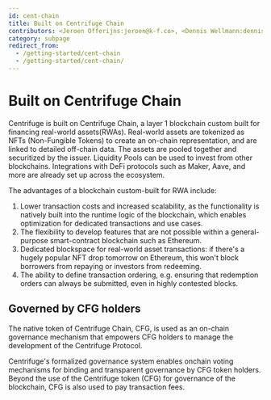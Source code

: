 ```yaml
---
id: cent-chain
title: Built on Centrifuge Chain
contributors: <Jeroen Offerijns:jeroen@k-f.co>, <Dennis Wellmann:dennis@k-f.co>, <Devin Black:devin@k-f.co>
category: subpage
redirect_from:
  - /getting-started/cent-chain
  - /getting-started/cent-chain/
---
```


# Built on Centrifuge Chain

Centrifuge is built on Centrifuge Chain, a layer 1 blockchain custom built for financing real-world assets(RWAs). Real-world assets are tokenized as NFTs (Non-Fungible Tokens) to create an on-chain representation, and are linked to detailed off-chain data. The assets are pooled together and securitized by the issuer. Liquidity Pools can be used to invest from other blockchains. Integrations with DeFi protocols such as Maker, Aave, and more are already set up across the ecosystem.

The advantages of a blockchain custom-built for RWA include:

1. Lower transaction costs and increased scalability, as the functionality is natively built into the runtime logic of the blockchain, which enables optimization for dedicated transactions and use cases.
2. The flexibility to develop features that are not possible within a general-purpose smart-contract blockchain such as Ethereum.
3. Dedicated blockspace for real-world asset transactions: if there's a hugely popular NFT drop tomorrow on Ethereum, this won't block borrowers from repaying or investors from redeeming.
4. The ability to define transaction ordering, e.g. ensuring that redemption orders can always be submitted, even in highly contested blocks.

## Governed by CFG holders

The native token of Centrifuge Chain, CFG, is used as an on-chain governance mechanism that empowers CFG holders to manage the development of the Centrifuge Protocol.

Centrifuge's formalized governance system enables onchain voting mechanisms for binding and transparent governance by CFG token holders. Beyond the use of the Centrifuge token (CFG) for governance of the blockchain, CFG is also used to pay transaction fees.
